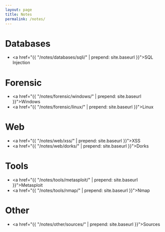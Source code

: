 ```yaml
---
layout: page
title: Notes
permalink: /notes/
---
```


# [](#header-4)Databases

- <a href="{{ "/notes/databases/sqli/" | prepend: site.baseurl }}">SQL Injection</a>

# [](#header-4)Forensic

- <a href="{{ "/notes/forensic/windows/" | prepend: site.baseurl }}">Windows</a>
- <a href="{{ "/notes/forensic/linux/" | prepend: site.baseurl }}">Linux</a>

# [](#header-4)Web

- <a href="{{ "/notes/web/xss/" | prepend: site.baseurl }}">XSS</a>
- <a href="{{ "/notes/web/dorks/" | prepend: site.baseurl }}">Dorks</a>

# [](#header-4)Tools

- <a href="{{ "/notes/tools/metasploit/" | prepend: site.baseurl }}">Metasploit</a>
- <a href="{{ "/notes/tools/nmap/" | prepend: site.baseurl }}">Nmap</a>

# [](#header-4)Other

- <a href="{{ "/notes/other/sources/" | prepend: site.baseurl }}">Sources</a>


